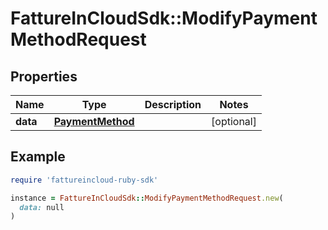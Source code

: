 # FattureInCloudSdk::ModifyPaymentMethodRequest

## Properties

| Name | Type | Description | Notes |
| ---- | ---- | ----------- | ----- |
| **data** | [**PaymentMethod**](PaymentMethod.md) |  | [optional] |

## Example

```ruby
require 'fattureincloud-ruby-sdk'

instance = FattureInCloudSdk::ModifyPaymentMethodRequest.new(
  data: null
)
```

